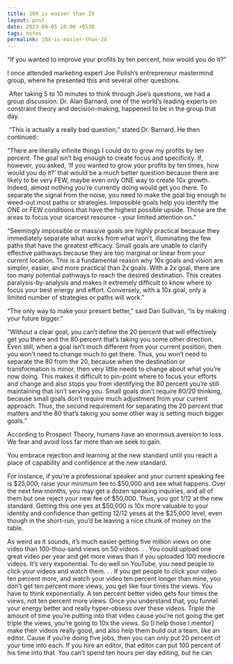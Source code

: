 ```yaml
---
title: 10X is easier than 2X
layout: post
date: 2023-09-05 20:00 +0530
tags: notes
permalink: 10X-is-easier-than-2X
---
```


“If you wanted to improve your profits by ten percent, how would you do it?”

I once attended marketing expert Joe Polish’s entrepreneur mastermind group, where he presented this and several other questions.

﻿
After taking 5 to 10 minutes to think through Joe’s questions, we had a group discussion. Dr. Alan Barnard, one of the world’s leading experts on constraint theory and decision-making, happened to be in the group that day.

﻿
“This is actually a really bad question,” stated Dr. Barnard. He then continued:

“There are literally infinite things I could do to grow my profits by ten percent. The goal isn’t big enough to create focus and specificity. If, however, you asked, ‘If you wanted to grow your profits by ten times, how would you do it?’ that would be a much better question because there are likely to be very FEW, maybe even only ONE way to create 10x growth. Indeed, almost nothing you’re currently doing would get you there. To separate the signal from the noise, you need to make the goal big enough to weed-out most paths or strategies. Impossible goals help you identify the ONE or FEW conditions that have the highest possible upside. Those are the areas to focus your scarcest resource - your limited attention on.”

“Seemingly impossible or massive goals are highly practical because they immediately separate what works from what won’t, illuminating the few paths that have the greatest efficacy.
Small goals are unable to clarify effective pathways because they are too marginal or linear from your current location.
This is a fundamental reason why 10x goals and vision are simpler, easier, and more practical than 2x goals. With a 2x goal, there are too many potential pathways to reach the desired destination. This creates paralysis-by-analysis and makes it extremely difficult to know where to focus your best energy and effort.
Conversely, with a 10x goal, only a limited number of strategies or paths will work.”

“The only way to make your present better,” said Dan Sullivan, “is by making your future bigger.”

“Without a clear goal, you can’t define the 20 percent that will effectively get you there and the 80 percent that’s taking you some other direction. Even still, when a goal isn’t much different from your current position, then you won’t need to change much to get there. Thus, you won’t need to separate the 80 from the 20, because when the destination or transformation is minor, then very little needs to change about what you’re now doing. This makes it difficult to pin-point where to focus your efforts and change and also stops you from identifying the 80 percent you’re still maintaining that isn’t serving you.
Small goals don’t require 80/20 thinking, because small goals don’t require much adjustment from your current approach.
Thus, the second requirement for separating the 20 percent that matters and the 80 that’s taking you some other way is setting much bigger goals.”

According to Prospect Theory, humans have an enormous aversion to loss. We fear and avoid loss far more than we seek to gain.

You embrace rejection and learning at the new standard until you reach a place of capability and confidence at the new standard.

For instance, if you’re a professional speaker and your current speaking fee is $25,000, raise your minimum fee to $50,000 and see what happens. Over the next few months, you may get a dozen speaking inquiries, and all of them but one reject your new fee of $50,000. Thus, you got 1/12 at the new standard. Getting this one yes at $50,000 is 10x more valuable to your identity and confidence than getting 12/12 yeses at the $25,000 level, even though in the short-run, you’d be leaving a nice chunk of money on the table.

As weird as it sounds, it’s much easier getting five million views on one video than 100-thou-sand views on 50 videos. . . You could upload one great video per year and get more views than if you uploaded 100 mediocre videos. It’s very exponential. To do well on YouTube, you need people to click your videos and watch them. . . If you get people to click your video ten percent more, and watch your video ten percent longer than mine, you don’t get ten percent more views, you get like four times the views. You have to think exponentially. A ten percent better video gets four times the views, not ten percent more views. Once you understand that, you funnel your energy better and really hyper-obsess over these videos. Triple the amount of time you’re putting into that video cause you’re not going the get triple the views, you’re going to 10x the views. So [I help those I mentor] make their videos really good, and also help them build out a team, like an editor. Cause if you’re doing five jobs, then you can only put 20 percent of your time into each. If you hire an editor, that editor can put 100 percent of his time into that. You can’t spend ten hours per day editing, but he can
